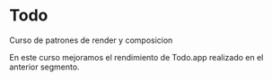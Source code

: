 # Todo

Curso de patrones de render y composicion

En este curso mejoramos el rendimiento de Todo.app realizado en el anterior segmento.
